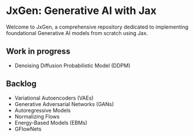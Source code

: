 # JxGen: Generative AI with Jax

Welcome to JxGen, a comprehensive repository dedicated to implementing foundational Generative AI models from scratch using Jax.

## Work in progress
- Denoising Diffusion Probabilistic Model (DDPM)

## Backlog
- Variational Autoencoders (VAEs)
- Generative Adversarial Networks (GANs)
- Autoregressive Models
- Normalizing Flows
- Energy-Based Models (EBMs)
- GFlowNets
